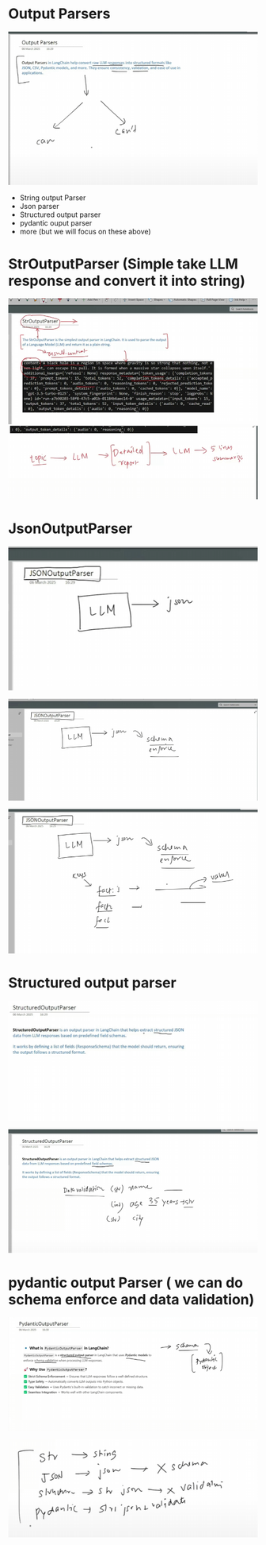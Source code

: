 # Output Parsers
![alt text](image-1.png)
* String output Parser
* Json parser
* Structured output parser
* pydantic ouput parser
* more (but we will focus on these above)

# StrOutputParser (Simple take LLM response and convert it into string)
![alt text](image-3.png)
![alt text](image-2.png)

# JsonOutputParser
![alt text](image-4.png)

![alt text](image-5.png)



![alt text](image-6.png)

# Structured output parser

![alt text](image-7.png)

![alt text](image-8.png)

# pydantic output Parser ( we can do schema enforce and data validation)

![alt text](image-9.png)

![alt text](image-10.png)

